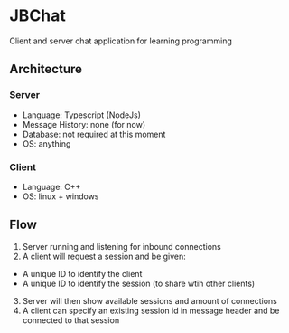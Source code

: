 # JBChat
Client and server chat application for learning programming

## Architecture

### Server
- Language: Typescript (NodeJs)
- Message History: none (for now)
- Database: not required at this moment
- OS: anything

### Client
- Language: C++
- OS: linux + windows

## Flow
1. Server running and listening for inbound connections
2. A client will request a session and be given:
  - A unique ID to identify the client
  - A unique ID to identify the session (to share wtih other clients)
3. Server will then show available sessions and amount of connections
4. A client can specify an existing session id in message header and be connected to that session
